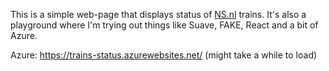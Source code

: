 This is  a simple web-page that displays status of [NS.nl](http://ns.nl) trains.
It's also a playground where I'm trying out things like Suave, FAKE, React and a bit of Azure.

Azure: https://trains-status.azurewebsites.net/ (might take a while to load)
